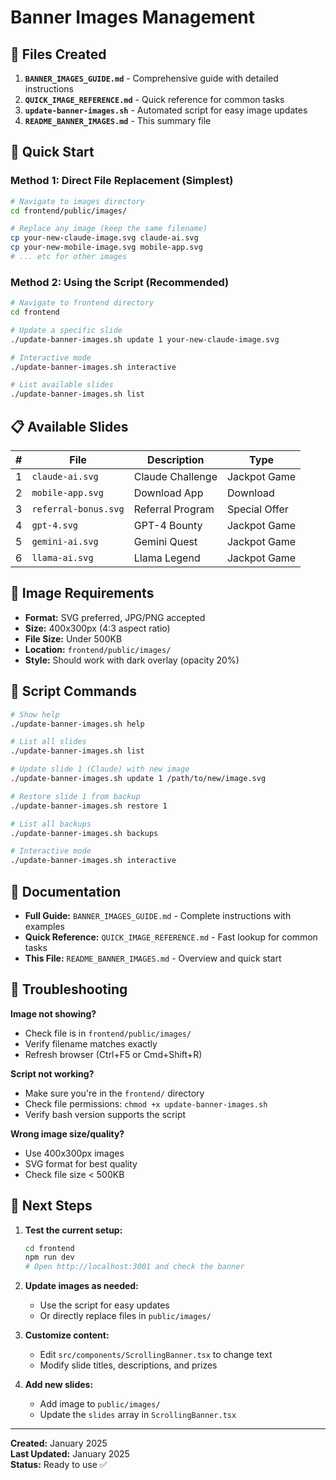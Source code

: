 # Banner Images Management

## 📁 Files Created

1. **`BANNER_IMAGES_GUIDE.md`** - Comprehensive guide with detailed instructions
2. **`QUICK_IMAGE_REFERENCE.md`** - Quick reference for common tasks
3. **`update-banner-images.sh`** - Automated script for easy image updates
4. **`README_BANNER_IMAGES.md`** - This summary file

## 🚀 Quick Start

### Method 1: Direct File Replacement (Simplest)
```bash
# Navigate to images directory
cd frontend/public/images/

# Replace any image (keep the same filename)
cp your-new-claude-image.svg claude-ai.svg
cp your-new-mobile-image.svg mobile-app.svg
# ... etc for other images
```

### Method 2: Using the Script (Recommended)
```bash
# Navigate to frontend directory
cd frontend

# Update a specific slide
./update-banner-images.sh update 1 your-new-claude-image.svg

# Interactive mode
./update-banner-images.sh interactive

# List available slides
./update-banner-images.sh list
```

## 📋 Available Slides

| # | File | Description | Type |
|---|------|-------------|------|
| 1 | `claude-ai.svg` | Claude Challenge | Jackpot Game |
| 2 | `mobile-app.svg` | Download App | Download |
| 3 | `referral-bonus.svg` | Referral Program | Special Offer |
| 4 | `gpt-4.svg` | GPT-4 Bounty | Jackpot Game |
| 5 | `gemini-ai.svg` | Gemini Quest | Jackpot Game |
| 6 | `llama-ai.svg` | Llama Legend | Jackpot Game |

## 🎨 Image Requirements

- **Format:** SVG preferred, JPG/PNG accepted
- **Size:** 400x300px (4:3 aspect ratio)
- **File Size:** Under 500KB
- **Location:** `frontend/public/images/`
- **Style:** Should work with dark overlay (opacity 20%)

## 🔧 Script Commands

```bash
# Show help
./update-banner-images.sh help

# List all slides
./update-banner-images.sh list

# Update slide 1 (Claude) with new image
./update-banner-images.sh update 1 /path/to/new/image.svg

# Restore slide 1 from backup
./update-banner-images.sh restore 1

# List all backups
./update-banner-images.sh backups

# Interactive mode
./update-banner-images.sh interactive
```

## 📖 Documentation

- **Full Guide:** `BANNER_IMAGES_GUIDE.md` - Complete instructions with examples
- **Quick Reference:** `QUICK_IMAGE_REFERENCE.md` - Fast lookup for common tasks
- **This File:** `README_BANNER_IMAGES.md` - Overview and quick start

## 🐛 Troubleshooting

**Image not showing?**
- Check file is in `frontend/public/images/`
- Verify filename matches exactly
- Refresh browser (Ctrl+F5 or Cmd+Shift+R)

**Script not working?**
- Make sure you're in the `frontend/` directory
- Check file permissions: `chmod +x update-banner-images.sh`
- Verify bash version supports the script

**Wrong image size/quality?**
- Use 400x300px images
- SVG format for best quality
- Check file size < 500KB

## 🎯 Next Steps

1. **Test the current setup:**
   ```bash
   cd frontend
   npm run dev
   # Open http://localhost:3001 and check the banner
   ```

2. **Update images as needed:**
   - Use the script for easy updates
   - Or directly replace files in `public/images/`

3. **Customize content:**
   - Edit `src/components/ScrollingBanner.tsx` to change text
   - Modify slide titles, descriptions, and prizes

4. **Add new slides:**
   - Add image to `public/images/`
   - Update the `slides` array in `ScrollingBanner.tsx`

---

**Created:** January 2025  
**Last Updated:** January 2025  
**Status:** Ready to use ✅
